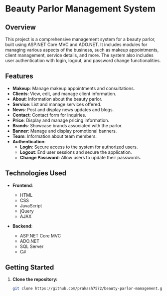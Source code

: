 # Beauty Parlor Management System

## Overview

This project is a comprehensive management system for a beauty parlor, built using ASP.NET Core MVC and ADO.NET. It includes modules for managing various aspects of the business, such as makeup appointments, client management, service details, and more. The system also includes user authentication with login, logout, and password change functionalities.

## Features

- **Makeup**: Manage makeup appointments and consultations.
- **Clients**: View, edit, and manage client information.
- **About**: Information about the beauty parlor.
- **Service**: List and manage services offered.
- **News**: Post and display news updates and blogs.
- **Contact**: Contact form for inquiries.
- **Price**: Display and manage pricing information.
- **Brands**: Showcase brands associated with the parlor.
- **Banner**: Manage and display promotional banners.
- **Team**: Information about team members.
- **Authentication**: 
  - **Login**: Secure access to the system for authorized users.
  - **Logout**: End user sessions and secure the application.
  - **Change Password**: Allow users to update their passwords.

## Technologies Used

- **Frontend**:
  - HTML
  - CSS
  - JavaScript
  - jQuery
  - AJAX

- **Backend**:
  - ASP.NET Core MVC
  - ADO.NET
  - SQL Server
  - C#

## Getting Started
1. **Clone the repository:**

   ```bash
   git clone https://github.com/prakash7572/beauty-parlor-management.git
